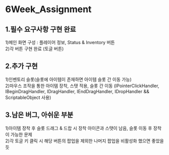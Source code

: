 # 6Week_Assignment

## 1.필수 요구사항 구현 완료  
1)메인 화면 구성 : 플레이어 정보, Status & Inventory 버튼  
2)각 버튼 구현 완료 (토글 버튼)  


## 2.추가 구현  
1)인벤토리 슬롯(슬롯에 아이템이 존재하면 아이템 슬롯 간 이동 가능)  
2)마우스 조작을 통한 아이템 장착, 스탯 적용, 슬롯 간 이동 (IPointerClickHandler, IBeginDragHandler, IDragHandler, IEndDragHandler, IDropHandler  &&  ScriptableObject 사용)  


## 3.남은 버그, 아쉬운 부분  
1)아이템 장착 후 슬롯 드래그 & 드랍 시 장착 아이콘과 스탯이 남음, 슬롯 이동 후 장착이 가능한 문제  
2)각 토글 키 클릭 시 해당 버튼의 팝업을 제외한 나머지 팝업을 비활성화 했으면 좋았을 듯
